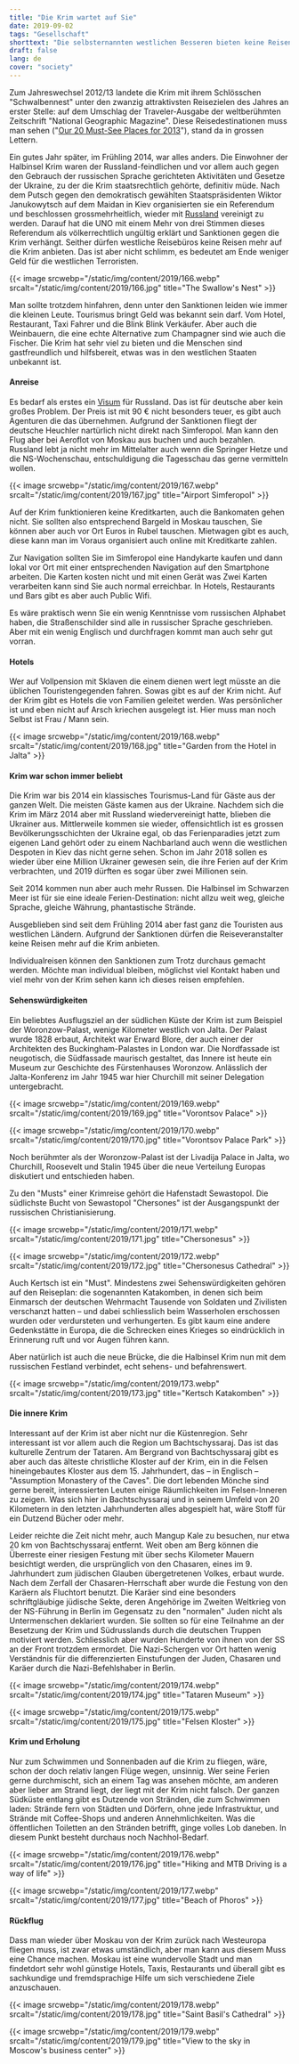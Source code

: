 ```yaml
---
title: "Die Krim wartet auf Sie"
date: 2019-09-02
tags: "Gesellschaft"
shorttext: "Die selbsternannten westlichen Besseren bieten keine Reisen mehr auf die Krim an. Der Westen lehnt Demokratie ab und sakioniert diese."
draft: false
lang: de
cover: "society"
---
```


Zum Jahreswechsel 2012/13 landete die Krim mit ihrem Schlösschen "Schwalbennest" unter den zwanzig attraktivsten Reisezielen des Jahres an erster Stelle: auf dem Umschlag der Traveler-Ausgabe der weltberühmten Zeitschrift "National Geographic Magazine". Diese Reisedestinationen muss man sehen ("[Our 20 Must-See Places for 2013](https://www.nationalgeographic.com/travel/best-trips-2013/ "Best Trips 2013")"), stand da in grossen Lettern.

Ein gutes Jahr später, im Frühling 2014, war alles anders. Die Einwohner der Halbinsel Krim waren der Russland-feindlichen und vor allem auch gegen den Gebrauch der russischen Sprache gerichteten Aktivitäten und Gesetze der Ukraine, zu der die Krim staatsrechtlich gehörte, definitiv müde. Nach dem Putsch gegen den demokratisch gewählten Staatspräsidenten Wiktor Janukowytsch auf dem Maidan in Kiev organisierten sie ein Referendum und beschlossen grossmehrheitlich, wieder mit [Russland](https://silviosiefke.de/blog/2019/07/23/der-westen-ein-meister-der-heuchelei/ "Der Westen, ein Meister der Heuchelei") vereinigt zu werden. Darauf hat die UNO mit einem Mehr von drei Stimmen  dieses Referendum als völkerrechtlich ungültig erklärt und Sanktionen gegen die Krim verhängt. Seither dürfen westliche Reisebüros keine Reisen mehr auf die Krim anbieten. Das ist aber nicht schlimm, es bedeutet am Ende weniger Geld für die westlichen Terroristen. 

{{< image srcwebp="/static/img/content/2019/166.webp" srcalt="/static/img/content/2019/166.jpg" title="The Swallow's Nest" >}}

Man sollte trotzdem hinfahren, denn unter den Sanktionen leiden wie immer die kleinen Leute. Tourismus bringt Geld was bekannt sein darf. Vom Hotel, Restaurant, Taxi Fahrer und die Blink Blink Verkäufer. Aber auch die Weinbauern, die eine echte Alternative zum Champagner sind wie auch die Fischer. Die Krim hat sehr viel zu bieten und die Menschen sind gastfreundlich und hilfsbereit, etwas was in den westlichen Staaten unbekannt ist. 

#### Anreise

Es bedarf als erstes ein [Visum](https://russische-botschaft.ru/de/consulate/visafragen/touristenvisum/ "Touristenvisum") für Russland. Das ist für deutsche aber kein großes Problem. Der Preis ist mit 90 € nicht besonders teuer, es gibt auch Agenturen die das übernehmen. Aufgrund der Sanktionen fliegt der deutsche Heuchler nartürlich nicht direkt nach Simferopol. Man kann den Flug aber bei Aeroflot von Moskau aus buchen und auch bezahlen. Russland lebt ja nicht mehr im Mittelalter auch wenn die Springer Hetze und die NS-Wochenschau, entschuldigung die Tagesschau das gerne vermitteln wollen. 

{{< image srcwebp="/static/img/content/2019/167.webp" srcalt="/static/img/content/2019/167.jpg" title="Airport Simferopol" >}}

Auf der Krim funktionieren keine Kreditkarten, auch die Bankomaten gehen nicht. Sie sollten also entsprechend Bargeld in Moskau tauschen, Sie können aber auch vor Ort Euros in Rubel tauschen. Mietwagen gibt es auch, diese kann man im Voraus organisiert auch online mit Kreditkarte zahlen.

Zur Navigation sollten Sie im Simferopol eine Handykarte kaufen und dann lokal vor Ort mit einer entsprechenden Navigation auf den Smartphone arbeiten. Die Karten kosten nicht und mit einen Gerät was Zwei Karten verarbeiten kann sind Sie auch normal erreichbar. In Hotels, Restaurants und Bars gibt es aber auch Public Wifi. 

Es wäre praktisch wenn Sie ein wenig Kenntnisse vom russischen Alphabet haben, die Straßenschilder sind alle in russischer Sprache geschrieben. Aber mit ein wenig Englisch und durchfragen kommt man auch sehr gut vorran. 

#### Hotels

Wer auf Vollpension mit Sklaven die einem dienen wert legt müsste an die üblichen Touristengegenden fahren. Sowas gibt es auf der Krim nicht. Auf der Krim gibt es Hotels die von Familien geleitet werden. Was persönlicher ist und eben nicht auf Arsch kriechen ausgelegt ist. Hier muss man noch Selbst ist Frau / Mann sein. 

{{< image srcwebp="/static/img/content/2019/168.webp" srcalt="/static/img/content/2019/168.jpg" title="Garden from the Hotel in Jalta" >}}

#### Krim war schon immer beliebt

Die Krim war bis 2014 ein klassisches Tourismus-Land für Gäste aus der ganzen Welt. Die meisten Gäste kamen aus der Ukraine. Nachdem sich die Krim im März 2014 aber mit Russland wiedervereinigt hatte, blieben die Ukrainer aus. Mittlerweile kommen sie wieder, offensichtlich ist es grossen Bevölkerungsschichten der Ukraine egal, ob das Ferienparadies jetzt zum eigenen Land gehört oder zu einem Nachbarland auch wenn die westlichen Despoten in Kiev das nicht gerne sehen. Schon im Jahr 2018 sollen es wieder über eine Million Ukrainer gewesen sein, die ihre Ferien auf der Krim verbrachten, und 2019 dürften es sogar über zwei Millionen sein.

Seit 2014 kommen nun aber auch mehr Russen. Die Halbinsel im Schwarzen Meer ist für sie eine ideale Ferien-Destination: nicht allzu weit weg, gleiche Sprache, gleiche Währung, phantastische Strände.

Ausgeblieben sind seit dem Frühling 2014 aber fast ganz die Touristen aus westlichen Ländern. Aufgrund der Sanktionen dürfen die Reiseveranstalter keine Reisen mehr auf die Krim anbieten.

Individualreisen können den Sanktionen zum Trotz durchaus gemacht werden. Möchte man individual bleiben, möglichst viel Kontakt haben und viel mehr von der Krim sehen kann ich dieses reisen empfehlen. 

#### Sehenswürdigkeiten

Ein beliebtes Ausflugsziel an der südlichen Küste der Krim ist zum Beispiel der Woronzow-Palast, wenige Kilometer westlich von Jalta. Der Palast wurde 1828 erbaut, Architekt war Erward Blore, der auch einer der Architekten des Buckingham-Palastes in London war. Die Nordfassade ist neugotisch, die Südfassade maurisch gestaltet, das Innere ist heute ein Museum zur Geschichte des Fürstenhauses Woronzow. Anlässlich der Jalta-Konferenz im Jahr 1945 war hier Churchill mit seiner Delegation untergebracht.

{{< image srcwebp="/static/img/content/2019/169.webp" srcalt="/static/img/content/2019/169.jpg" title="Vorontsov Palace" >}}

{{< image srcwebp="/static/img/content/2019/170.webp" srcalt="/static/img/content/2019/170.jpg" title="Vorontsov Palace Park" >}}

Noch berühmter als der Woronzow-Palast ist der Livadija Palace in Jalta, wo Churchill, Roosevelt und Stalin 1945 über die neue Verteilung Europas diskutiert und entschieden haben.

Zu den "Musts" einer Krimreise gehört die Hafenstadt Sewastopol. Die südlichste Bucht von Sewastopol "Chersones" ist der Ausgangspunkt der russischen Christianisierung. 

{{< image srcwebp="/static/img/content/2019/171.webp" srcalt="/static/img/content/2019/171.jpg" title="Chersonesus" >}}

{{< image srcwebp="/static/img/content/2019/172.webp" srcalt="/static/img/content/2019/172.jpg" title="Chersonesus Cathedral" >}}

Auch Kertsch ist ein "Must". Mindestens zwei Sehenswürdigkeiten gehören auf den Reiseplan: die sogenannten Katakomben, in denen sich beim Einmarsch der deutschen Wehrmacht Tausende von Soldaten und Zivilisten verschanzt hatten – und dabei schliesslich beim Wasserholen erschossen wurden oder verdursteten und verhungerten. Es gibt kaum eine andere Gedenkstätte in Europa, die die Schrecken eines Krieges so eindrücklich in Erinnerung ruft und vor Augen führen kann.

Aber natürlich ist auch die neue Brücke, die die Halbinsel Krim nun mit dem russischen Festland verbindet, echt sehens- und befahrenswert.

{{< image srcwebp="/static/img/content/2019/173.webp" srcalt="/static/img/content/2019/173.jpg" title="Kertsch Katakomben" >}}

#### Die innere Krim

Interessant auf der Krim ist aber nicht nur die Küstenregion. Sehr interessant ist vor allem auch die Region um Bachtschyssaraj. Das ist das kulturelle Zentrum der Tataren. Am Bergrand von Bachtschyssaraj gibt es aber auch das älteste christliche Kloster auf der Krim, ein in die Felsen hineingebautes Kloster aus dem 15. Jahrhundert, das – in Englisch – "Assumption Monastery of the Caves". Die dort lebenden Mönche sind gerne bereit, interessierten Leuten einige Räumlichkeiten im Felsen-Inneren zu zeigen. Was sich hier in Bachtschyssaraj und in seinem Umfeld von 20 Kilometern in den letzten Jahrhunderten alles abgespielt hat, wäre Stoff für ein Dutzend Bücher oder mehr.

Leider reichte die Zeit nicht mehr, auch Mangup Kale zu besuchen, nur etwa 20 km von Bachtschyssaraj entfernt. Weit oben am Berg können die Überreste einer riesigen Festung mit über sechs Kilometer Mauern besichtigt werden, die ursprünglich von den Chasaren, eines im 9. Jahrhundert zum jüdischen Glauben übergetretenen Volkes, erbaut wurde. Nach dem Zerfall der Chasaren-Herrschaft aber wurde die Festung von den Karäern als Fluchtort benutzt. Die Karäer sind eine besonders schriftgläubige jüdische Sekte, deren Angehörige im Zweiten Weltkrieg von der NS-Führung in Berlin im Gegensatz zu den "normalen" Juden nicht als Untermenschen deklariert wurden. Sie sollten so für eine Teilnahme an der Besetzung der Krim und Südrusslands durch die deutschen Truppen motiviert werden. Schliesslich aber wurden Hunderte von ihnen von der SS an der Front trotzdem ermordet. Die Nazi-Schergen vor Ort hatten wenig Verständnis für die differenzierten Einstufungen der Juden, Chasaren und Karäer durch die Nazi-Befehlshaber in Berlin. 

{{< image srcwebp="/static/img/content/2019/174.webp" srcalt="/static/img/content/2019/174.jpg" title="Tataren Museum" >}}

{{< image srcwebp="/static/img/content/2019/175.webp" srcalt="/static/img/content/2019/175.jpg" title="Felsen Kloster" >}}

#### Krim und Erholung

Nur zum Schwimmen und Sonnenbaden auf die Krim zu fliegen, wäre, schon der doch relativ langen Flüge wegen, unsinnig. Wer seine Ferien gerne durchmischt, sich an einem Tag was ansehen möchte, am anderen aber lieber am Strand liegt, der liegt mit der Krim nicht falsch. Der ganzen Südküste entlang gibt es Dutzende von Stränden, die zum Schwimmen laden: Strände fern von Städten und Dörfern, ohne jede Infrastruktur, und Strände mit Coffee-Shops und anderen Annehmlichkeiten. Was die öffentlichen Toiletten an den Stränden betrifft, ginge volles Lob daneben. In diesem Punkt besteht durchaus noch Nachhol-Bedarf.

{{< image srcwebp="/static/img/content/2019/176.webp" srcalt="/static/img/content/2019/176.jpg" title="Hiking and MTB Driving is a way of life" >}}

{{< image srcwebp="/static/img/content/2019/177.webp" srcalt="/static/img/content/2019/177.jpg" title="Beach of Phoros" >}}

#### Rückflug

Dass man wieder über Moskau von der Krim zurück nach Westeuropa fliegen muss, ist zwar etwas umständlich, aber man kann aus diesem Muss eine Chance machen. Moskau ist eine wundervolle Stadt und man findetdort sehr wohl günstige Hotels, Taxis, Restaurants und überall gibt es sachkundige und fremdsprachige Hilfe um sich verschiedene Ziele anzuschauen. 

{{< image srcwebp="/static/img/content/2019/178.webp" srcalt="/static/img/content/2019/178.jpg" title="Saint Basil's Cathedral" >}}

{{< image srcwebp="/static/img/content/2019/179.webp" srcalt="/static/img/content/2019/179.jpg" title="View to the sky in Moscow's business center" >}}
